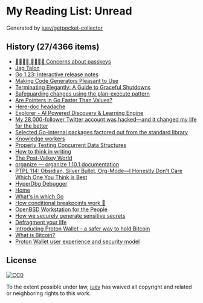 # My Reading List: Unread

Generated by [juev/getpocket-collector](https://github.com/juev/getpocket-collector)

## History (27/4366 items)

- [􀀂􀀟􀀍􀀆 􀀂􀀛􀀌􀀋 Concerns about passkeys](https://me.micahrl.com/blog/concerns-about-passkeys/)
- [Jag Talon](https://usesthis.com/interviews/jag.talon/)
- [Go 1.23: Interactive release notes](https://antonz.org/go-1-23/)
- [Making Code Generators Pleasant to Use](https://hypirion.com/musings/making-code-generators-pleasant-to-use)
- [Terminating Elegantly: A Guide to Graceful Shutdowns](https://packagemain.tech/p/graceful-shutdowns-k8s-go)
- [Safeguarding changes using the plan-execute pattern](https://tn1ck.com/blog/update-plans?utm_source=christophberger&utm_medium=email&utm_campaign=2024-07-20-bisecting-ftw)
- [Are Pointers in Go Faster Than Values?](https://blog.boot.dev/golang/pointers-faster-than-values/)
- [Here-doc headache](https://rednafi.com/misc/heredoc_headache/)
- [Explorer - AI Powered Discovery & Learning Engine](https://explorer.globe.engineer)
- [My 28,000-follower Twitter account was hacked—and it changed my life for the better](https://www.fastcompany.com/91154019/my-28000-follower-twitter-account-was-hacked-and-it-changed-my-life-for-the-better)
- [Selected Go-internal packages factored out from the standard library](https://github.com/rogpeppe/go-internal)
- [Knowledge workers](https://aworkinglibrary.com/writing/knowledge-workers)
- [Properly Testing Concurrent Data Structures](https://matklad.github.io/2024/07/05/properly-testing-concurrent-data-structures.html)
- [How to think in writing](https://www.henrikkarlsson.xyz/p/writing-to-think)
- [The Post-Valkey World](https://redmonk.com/sogrady/2024/07/16/post-valkey-world/)
- [organize — organize 1.10.1 documentation](https://organize.readthedocs.io/en/latest/)
- [PTPL 114: Obsidian, Silver Bullet, Org-Mode—I Honestly Don't Care Which One You Think is Best](https://www.blog.plaintextpaperless.com/p/ptpl-114-obsidian-silver-bullet-org-mode)
- [HyperDbg Debugger](https://github.com/HyperDbg/HyperDbg)
- [Home](https://abhinav.github.io/git-spice/)
- [What's in which Go](https://antonz.org/which-go/)
- [How conditional breakpoints work 🐢](https://werat.dev/blog/how-conditional-breakpoints-work/)
- [OpenBSD Workstation for the People](https://www.tumfatig.net/2024/openbsd-workstation-for-the-people/)
- [How we securely generate sensitive secrets](https://monzo.com/blog/how-we-securely-generate-sensitive-secrets)
- [Defragment your life](https://www.vitabenes.com/defragment)
- [Introducing Proton Wallet – a safer way to hold Bitcoin](https://proton.me/blog/proton-wallet-launch)
- [What is Bitcoin?](https://proton.me/blog/what-is-bitcoin)
- [Proton Wallet user experience and security model](https://proton.me/blog/proton-wallet-security-model)

## License

[![CC0](https://mirrors.creativecommons.org/presskit/buttons/88x31/svg/cc-zero.svg)](https://creativecommons.org/publicdomain/zero/1.0/)

To the extent possible under law, [juev](https://github.com/juev) has waived all copyright and related or neighboring rights to this work.
